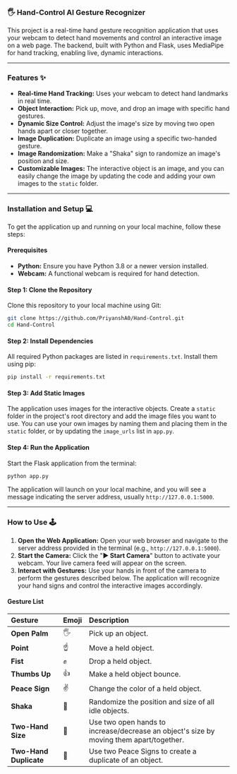 ### 🖐️ Hand-Control AI Gesture Recognizer

This project is a real-time hand gesture recognition application that uses your webcam to detect hand movements and control an interactive image on a web page. The backend, built with Python and Flask, uses MediaPipe for hand tracking, enabling live, dynamic interactions.

-----

### Features ✨

  * **Real-time Hand Tracking:** Uses your webcam to detect hand landmarks in real time.
  * **Object Interaction:** Pick up, move, and drop an image with specific hand gestures.
  * **Dynamic Size Control:** Adjust the image's size by moving two open hands apart or closer together.
  * **Image Duplication:** Duplicate an image using a specific two-handed gesture.
  * **Image Randomization:** Make a "Shaka" sign to randomize an image's position and size.
  * **Customizable Images:** The interactive object is an image, and you can easily change the image by updating the code and adding your own images to the `static` folder.

-----

### Installation and Setup 💻

To get the application up and running on your local machine, follow these steps:

#### Prerequisites

  * **Python:** Ensure you have Python 3.8 or a newer version installed.
  * **Webcam:** A functional webcam is required for hand detection.

#### Step 1: Clone the Repository

Clone this repository to your local machine using Git:

```sh
git clone https://github.com/PriyanshA0/Hand-Control.git
cd Hand-Control
```

#### Step 2: Install Dependencies

All required Python packages are listed in `requirements.txt`. Install them using pip:

```sh
pip install -r requirements.txt
```

#### Step 3: Add Static Images

The application uses images for the interactive objects. Create a `static` folder in the project's root directory and add the image files you want to use. You can use your own images by naming them and placing them in the `static` folder, or by updating the `image_urls` list in `app.py`.

#### Step 4: Run the Application

Start the Flask application from the terminal:

```sh
python app.py
```

The application will launch on your local machine, and you will see a message indicating the server address, usually `http://127.0.0.1:5000`.

-----

### How to Use 🕹️

1.  **Open the Web Application:** Open your web browser and navigate to the server address provided in the terminal (e.g., `http://127.0.0.1:5000`).
2.  **Start the Camera:** Click the "**▶️ Start Camera**" button to activate your webcam. Your live camera feed will appear on the screen.
3.  **Interact with Gestures:** Use your hands in front of the camera to perform the gestures described below. The application will recognize your hand signs and control the interactive images accordingly.

#### Gesture List

| Gesture | Emoji | Description |
| :--- | :--- | :--- |
| **Open Palm** | 🖐️ | Pick up an object. |
| **Point** | ☝️ | Move a held object. |
| **Fist** | ✊ | Drop a held object. |
| **Thumbs Up**| 👍 | Make a held object bounce. |
| **Peace Sign**| ✌️ | Change the color of a held object. |
| **Shaka** | 🤙 | Randomize the position and size of all idle objects. |
| **Two-Hand Size**| 👐 | Use two open hands to increase/decrease an object's size by moving them apart/together. |
| **Two-Hand Duplicate**| 👯 | Use two Peace Signs to create a duplicate of an object. |

